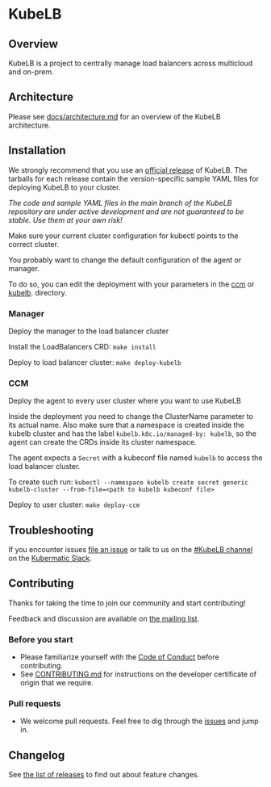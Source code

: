 # KubeLB

## Overview

KubeLB is a project to centrally manage load balancers across multicloud and on-prem.

## Architecture

Please see [docs/architecture.md](./docs/architecture.md) for an overview of the KubeLB architecture.

## Installation

We strongly recommend that you use an [official release][3] of KubeLB. The tarballs for each release contain the
version-specific sample YAML files for deploying KubeLB to your cluster.

_The code and sample YAML files in the main branch of the KubeLB repository are under active development and are not
guaranteed to be stable. Use them at your own risk!_

Make sure your current cluster configuration for kubectl points to the correct cluster.

You probably want to change the default configuration of the agent or manager.

To do so, you can edit the deployment with your parameters in the [ccm](./config/ccm/) or [kubelb](./config/kubelb/).
directory.

### Manager

Deploy the manager to the load balancer cluster

Install the LoadBalancers CRD: `make install`

Deploy to load balancer cluster: `make deploy-kubelb`

### CCM

Deploy the agent to every user cluster where you want to use KubeLB

Inside the deployment you need to change the ClusterName parameter to its actual name. Also make sure that a namespace
is created inside the kubelb cluster and has the label `kubelb.k8c.io/managed-by: kubelb`, so the agent can create the CRDs inside its cluster namespace.

The agent expects a `Secret` with a kubeconf file named `kubelb` to access the load balancer cluster.

To create such run: `kubectl --namespace kubelb create secret generic kubelb-cluster --from-file=<path to kubelb kubeconf file>`

Deploy to user cluster: `make deploy-ccm`

## Troubleshooting

If you encounter issues [file an issue][1] or talk to us on the [#KubeLB channel][12] on the [Kubermatic Slack][15].

## Contributing

Thanks for taking the time to join our community and start contributing!

Feedback and discussion are available on [the mailing list][11].

### Before you start

* Please familiarize yourself with the [Code of Conduct][4] before contributing.
* See [CONTRIBUTING.md][2] for instructions on the developer certificate of origin that we require.

### Pull requests

* We welcome pull requests. Feel free to dig through the [issues][1] and jump in.

## Changelog

See [the list of releases][3] to find out about feature changes.

[1]: https://github.com/kubermatic/KubeLB/issues
[2]: https://github.com/kubermatic/KubeLB/blob/main/CONTRIBUTING.md
[3]: https://github.com/kubermatic/KubeLB/releases
[4]: https://github.com/kubermatic/KubeLB/blob/main/CODE_OF_CONDUCT.md
[11]: https://groups.google.com/forum/#!forum/kubelb-dev
[12]: https://kubermatic.slack.com/messages/kubelb
[15]: http://slack.kubermatic.io/
